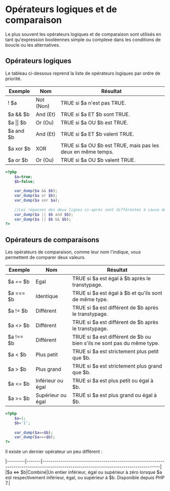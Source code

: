 # Opérateurs logiques et de comparaison

Le plus souvent les opérateurs logiques et de comparaison sont utilisés en tant qu'expression booléennes simple ou complexe dans les conditions de boucle ou les alternatives.

## Opérateurs logiques

Le tableau ci-dessous reprend la liste de opérateurs logiques par ordre de priorité.

|Exemple|Nom|Résultat|
|-------|---|--------|
|! $a|Not (Non)|TRUE si $a n'est pas TRUE.|
|$a && $b|And (Et)|TRUE si $a ET $b sont TRUE.|
|$a \|\| $b|Or (Ou)|TRUE si $a OU $b est TRUE.|
|$a and $b|And (Et)|TRUE si $a ET $b valent TRUE.|
|$a xor $b|XOR|TRUE si $a OU $b est TRUE, mais pas les deux en même temps.|
|$a or $b|Or (Ou)|TRUE si $a OU $b valent TRUE.|

```php runnable
<?php
	$a=true;
	$b=false;
	
	var_dump($a && $b);
	var_dump($a or $b);
	var_dump($a xor $a);
	
	//Les réponses des deux lignes ci-après sont différentes à cause de la priorité des opérateurs.
	var_dump($a || $b and $b);
	var_dump($a || $b && $b);
?>
```

## Opérateurs de comparaisons

Les opérateurs de comparaison, comme leur nom l'indique, vous permettent de comparer deux valeurs.

|Exemple|Nom|Résultat|
|-------|---|--------|
|$a == $b|Egal|TRUE si $a est égal à $b après le transtypage.|
|$a === $b|Identique|TRUE si $a est égal à $b et qu'ils sont de même type.|
|$a != $b|Différent|TRUE si $a est différent de $b après le transtypage.|
|$a <> $b|Différent|TRUE si $a est différent de $b après le transtypage.|
|$a !== $b|Différent|TRUE si $a est différent de $b ou bien s'ils ne sont pas du même type.|
|$a < $b|Plus petit|TRUE si $a est strictement plus petit que $b.|
|$a > $b|Plus grand|TRUE si $a est strictement plus grand que $b.|
|$a <= $b|Inférieur ou égal|TRUE si $a est plus petit ou égal à $b.|
|$a >= $b|Supérieur ou égal|TRUE si $a est plus grand ou égal à $b.|

```php runnable
<?php
	$a=1;
	$b='1';
	
	var_dump($a==$b);
	var_dump($a===$b);
?>
```

Il existe un dernier opérateur un peu différent : 

|---------|-------|----------------------------------------------------------------------------------------------------------------------------------------|
|$a <=> $b|Combiné|Un entier inférieur, égal ou supérieur à zéro lorsque $a est respectivement inférieur, égal, ou supérieur à $b. Disponible depuis PHP 7.|